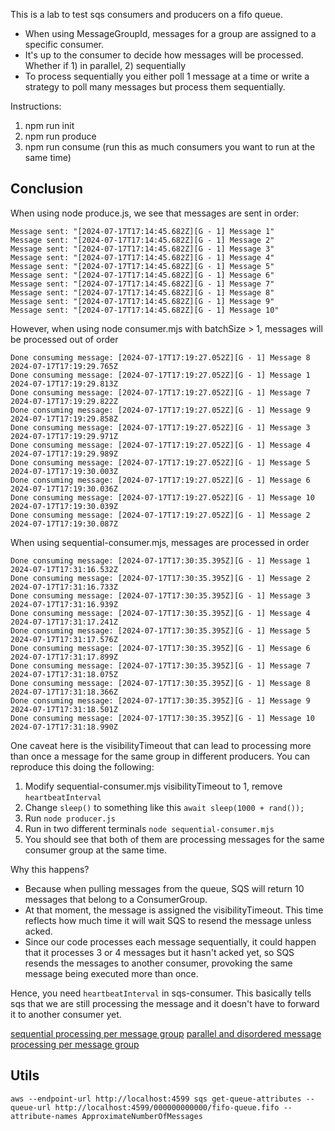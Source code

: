 This is a lab to test sqs consumers and producers on a fifo queue.

- When using MessageGroupId, messages for a group are assigned to a specific consumer.
- It's up to the consumer to decide how messages will be processed. Whether if 1) in parallel, 2) sequentially
- To process sequentially you either poll 1 message at a time or write a strategy to poll many messages but process them sequentially.

Instructions:
1. npm run init
2. npm run produce
3. npm run consume (run this as much consumers you want to run at the same time)

## Conclusion

When using node produce.js, we see that messages are sent in order:

```
Message sent: "[2024-07-17T17:14:45.682Z][G - 1] Message 1"
Message sent: "[2024-07-17T17:14:45.682Z][G - 1] Message 2"
Message sent: "[2024-07-17T17:14:45.682Z][G - 1] Message 3"
Message sent: "[2024-07-17T17:14:45.682Z][G - 1] Message 4"
Message sent: "[2024-07-17T17:14:45.682Z][G - 1] Message 5"
Message sent: "[2024-07-17T17:14:45.682Z][G - 1] Message 6"
Message sent: "[2024-07-17T17:14:45.682Z][G - 1] Message 7"
Message sent: "[2024-07-17T17:14:45.682Z][G - 1] Message 8"
Message sent: "[2024-07-17T17:14:45.682Z][G - 1] Message 9"
Message sent: "[2024-07-17T17:14:45.682Z][G - 1] Message 10"
```

However, when using node consumer.mjs with batchSize > 1, messages will be processed out of order

```
Done consuming message: [2024-07-17T17:19:27.052Z][G - 1] Message 8 2024-07-17T17:19:29.765Z
Done consuming message: [2024-07-17T17:19:27.052Z][G - 1] Message 1 2024-07-17T17:19:29.813Z
Done consuming message: [2024-07-17T17:19:27.052Z][G - 1] Message 7 2024-07-17T17:19:29.822Z
Done consuming message: [2024-07-17T17:19:27.052Z][G - 1] Message 9 2024-07-17T17:19:29.858Z
Done consuming message: [2024-07-17T17:19:27.052Z][G - 1] Message 3 2024-07-17T17:19:29.971Z
Done consuming message: [2024-07-17T17:19:27.052Z][G - 1] Message 4 2024-07-17T17:19:29.989Z
Done consuming message: [2024-07-17T17:19:27.052Z][G - 1] Message 5 2024-07-17T17:19:30.003Z
Done consuming message: [2024-07-17T17:19:27.052Z][G - 1] Message 6 2024-07-17T17:19:30.036Z
Done consuming message: [2024-07-17T17:19:27.052Z][G - 1] Message 10 2024-07-17T17:19:30.039Z
Done consuming message: [2024-07-17T17:19:27.052Z][G - 1] Message 2 2024-07-17T17:19:30.087Z
```

When using sequential-consumer.mjs, messages are processed in order

```
Done consuming message: [2024-07-17T17:30:35.395Z][G - 1] Message 1 2024-07-17T17:31:16.532Z
Done consuming message: [2024-07-17T17:30:35.395Z][G - 1] Message 2 2024-07-17T17:31:16.733Z
Done consuming message: [2024-07-17T17:30:35.395Z][G - 1] Message 3 2024-07-17T17:31:16.939Z
Done consuming message: [2024-07-17T17:30:35.395Z][G - 1] Message 4 2024-07-17T17:31:17.241Z
Done consuming message: [2024-07-17T17:30:35.395Z][G - 1] Message 5 2024-07-17T17:31:17.576Z
Done consuming message: [2024-07-17T17:30:35.395Z][G - 1] Message 6 2024-07-17T17:31:17.899Z
Done consuming message: [2024-07-17T17:30:35.395Z][G - 1] Message 7 2024-07-17T17:31:18.075Z
Done consuming message: [2024-07-17T17:30:35.395Z][G - 1] Message 8 2024-07-17T17:31:18.366Z
Done consuming message: [2024-07-17T17:30:35.395Z][G - 1] Message 9 2024-07-17T17:31:18.501Z
Done consuming message: [2024-07-17T17:30:35.395Z][G - 1] Message 10 2024-07-17T17:31:18.990Z
```

One caveat here is the visibilityTimeout that can lead to processing more than once a message for the same group in different producers.
You can reproduce this doing the following:

1. Modify sequential-consumer.mjs visibilityTimeout to 1, remove `heartbeatInterval`
2. Change `sleep()` to something like this `await sleep(1000 + rand());`
3. Run `node producer.js`
4. Run in two different terminals `node sequential-consumer.mjs`
5. You should see that both of them are processing messages for the same consumer group at the same time.

Why this happens?
- Because when pulling messages from the queue, SQS will return 10 messages that belong to a ConsumerGroup.
- At that moment, the message is assigned the visibilityTimeout. This time reflects how much time it will wait SQS to resend the message unless acked.
- Since our code processes each message sequentially, it could happen that it processes 3 or 4 messages but it hasn't acked yet, so SQS resends the messages to another consumer, provoking the same message being executed more than once.

Hence, you need `heartbeatInterval` in sqs-consumer. This basically tells sqs that we are still processing the message and it doesn't have to forward it to another consumer yet.


[sequential processing per message group](https://drive.google.com/file/d/1Ew_ZHKOnrsbZMlBGHhWcx81vnpzBSkV-/view?usp=sharing)
[parallel and disordered message processing per message group](https://drive.google.com/file/d/15AdpmFAoqY3V3Cqx5f-Kqmdf8dKcymFB/view?usp=sharing)

## Utils

```
aws --endpoint-url http://localhost:4599 sqs get-queue-attributes --queue-url http://localhost:4599/000000000000/fifo-queue.fifo --attribute-names ApproximateNumberOfMessages
```